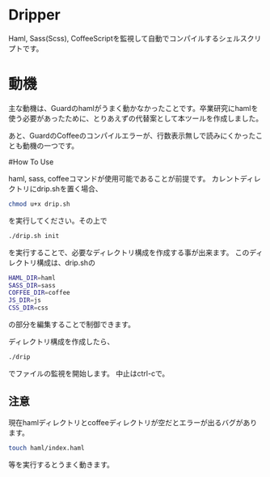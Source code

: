 # Dripper

Haml, Sass(Scss), CoffeeScriptを監視して自動でコンパイルするシェルスクリプトです。

# 動機

主な動機は、Guardのhamlがうまく動かなかったことです。卒業研究にhamlを使う必要があったために、とりあえずの代替案として本ツールを作成しました。

あと、GuardのCoffeeのコンパイルエラーが、行数表示無しで読みにくかったことも動機の一つです。

#How To Use

haml, sass, coffeeコマンドが使用可能であることが前提です。
カレントディレクトリにdrip.shを置く場合、

```sh
chmod u+x drip.sh
```
を実行してください。その上で

```sh
./drip.sh init
```
を実行することで、必要なディレクトリ構成を作成する事が出来ます。
このディレクトリ構成は、drip.shの

```drip.sh
HAML_DIR=haml
SASS_DIR=sass
COFFEE_DIR=coffee
JS_DIR=js
CSS_DIR=css
```
の部分を編集することで制御できます。

ディレクトリ構成を作成したら、

```sh
./drip
```
でファイルの監視を開始します。
中止はctrl-cで。

## 注意

現在hamlディレクトリとcoffeeディレクトリが空だとエラーが出るバグがあります。

```sh
touch haml/index.haml
```
等を実行するとうまく動きます。
